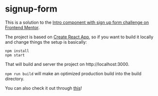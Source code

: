 # signup-form
This is a solution to the [Intro component with sign up form challenge on Frontend Mentor](https://www.frontendmentor.io/challenges/intro-component-with-signup-form-5cf91bd49edda32581d28fd1).

The project is based on [Create React App](https://github.com/facebookincubator/create-react-app), so if you want to build it locally and change things the setup is basically:
```
npm install
npm start
```
That will build and server the project on http://localhost:3000.

```npm run build``` will make an optimized production build into the build directory.

You can also check it out through [this](https://signup-form-woad.vercel.app/)!
